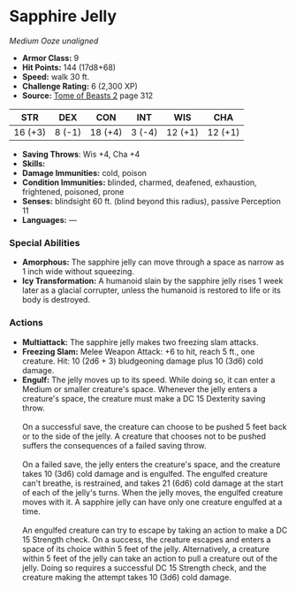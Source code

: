 # Sapphire Jelly

*Medium* *Ooze* *unaligned*

- **Armor Class:** 9
- **Hit Points:** 144 (17d8+68)
- **Speed:** walk 30 ft.
- **Challenge Rating:** 6 (2,300 XP)
- **Source:** [Tome of Beasts 2](https://koboldpress.com/kpstore/product/tome-of-beasts-2-for-5th-edition) page 312

| STR | DEX | CON | INT | WIS | CHA |
| --- | --- | --- | --- | --- | --- |
| 16 (+3) | 8 (-1) | 18 (+4) | 3 (-4) | 12 (+1) | 12 (+1) |

- **Saving Throws**: Wis +4, Cha +4
- **Skills:** 
- **Damage Immunities:** cold, poison
- **Condition Immunities:** blinded, charmed, deafened, exhaustion, frightened, poisoned, prone
- **Senses:** blindsight 60 ft. (blind beyond this radius), passive Perception 11
- **Languages:** —

### Special Abilities

- **Amorphous:** The sapphire jelly can move through a space as narrow as 1 inch wide without squeezing.
- **Icy Transformation:** A humanoid slain by the sapphire jelly rises 1 week later as a glacial corrupter, unless the humanoid is restored to life or its body is destroyed.

### Actions

- **Multiattack:** The sapphire jelly makes two freezing slam attacks.
- **Freezing Slam:** Melee Weapon Attack: +6 to hit, reach 5 ft., one creature. Hit: 10 (2d6 + 3) bludgeoning damage plus 10 (3d6) cold damage.
- **Engulf:** The jelly moves up to its speed. While doing so, it can enter a Medium or smaller creature's space. Whenever the jelly enters a creature's space, the creature must make a DC 15 Dexterity saving throw.<br><br>On a successful save, the creature can choose to be pushed 5 feet back or to the side of the jelly. A creature that chooses not to be pushed suffers the consequences of a failed saving throw.<br><br>On a failed save, the jelly enters the creature's space, and the creature takes 10 (3d6) cold damage and is engulfed. The engulfed creature can't breathe, is restrained, and takes 21 (6d6) cold damage at the start of each of the jelly's turns. When the jelly moves, the engulfed creature moves with it. A sapphire jelly can have only one creature engulfed at a time.<br><br>An engulfed creature can try to escape by taking an action to make a DC 15 Strength check. On a success, the creature escapes and enters a space of its choice within 5 feet of the jelly. Alternatively, a creature within 5 feet of the jelly can take an action to pull a creature out of the jelly. Doing so requires a successful DC 15 Strength check, and the creature making the attempt takes 10 (3d6) cold damage.


